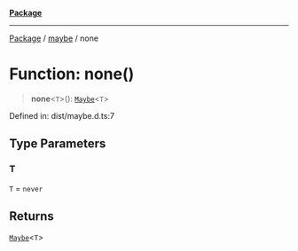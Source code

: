 [**Package**](../../README.md)

***

[Package](../../modules.md) / [maybe](../README.md) / none

# Function: none()

> **none**\<`T`\>(): [`Maybe`](../type-aliases/Maybe.md)\<`T`\>

Defined in: dist/maybe.d.ts:7

## Type Parameters

### T

`T` = `never`

## Returns

[`Maybe`](../type-aliases/Maybe.md)\<`T`\>
